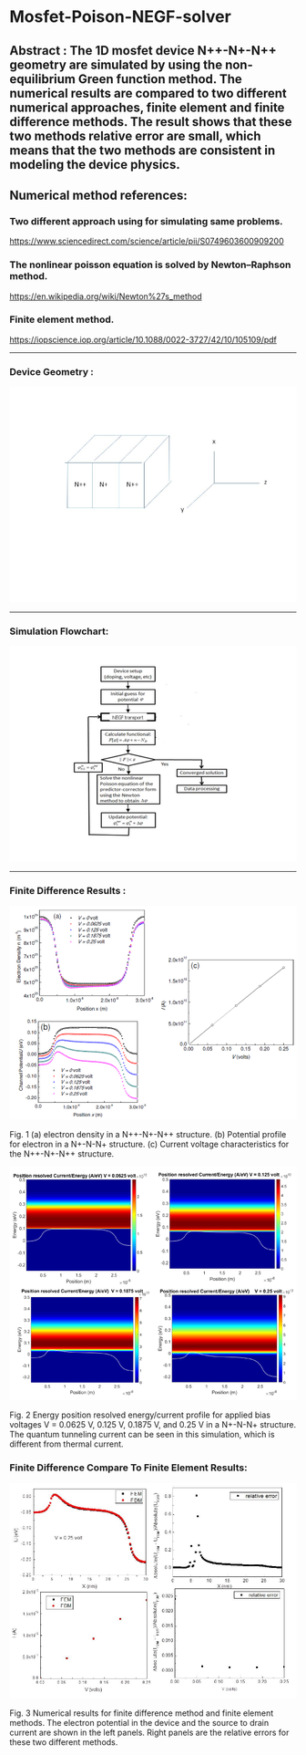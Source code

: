 # Mosfet-Poison-NEGF-solver

## Abstract : The 1D mosfet device N++-N+-N++ geometry are simulated by using the non-equilibrium Green function method. The numerical results are compared to two different numerical approaches, finite element and finite difference methods. The result shows that these two methods relative error are small, which means that the two methods are consistent in modeling the device physics.



## Numerical method references:

### Two different approach using for simulating same problems. 
https://www.sciencedirect.com/science/article/pii/S0749603600909200


### The nonlinear poisson equation is solved by Newton–Raphson method.
https://en.wikipedia.org/wiki/Newton%27s_method



### Finite element method.
https://iopscience.iop.org/article/10.1088/0022-3727/42/10/105109/pdf

------------------------------------------------------------------------------------------------------------------------------

### Device Geometry :

![kk](https://github.com/Kuan-Ru-Chiou/Pic/blob/master/%E7%B0%A1%E5%A0%B11.jpg) 

--------------------------------------------------------------------------------------------------------------------------------
### Simulation Flowchart:

![kk](https://github.com/Kuan-Ru-Chiou/Pic/blob/master/4.jpg) 

-------------------------------------------------------------------------------------------------------------------------------
### Finite Difference Results :  

![kk](https://github.com/Kuan-Ru-Chiou/Pic/blob/master/1.png) 

Fig. 1 (a) electron density in a N++-N+-N++ structure. (b) Potential profile for electron in a N+-N-N+ structure. (c) Current voltage characteristics for the N++-N+-N++ structure. 


![kk](https://github.com/Kuan-Ru-Chiou/Pic/blob/master/2.png) 

Fig. 2 Energy position resolved energy/current profile for applied bias voltages V = 0.0625 V, 0.125 V, 0.1875 V, and 0.25 V in a N+-N-N+ structure. The quantum tunneling current can be seen in this simulation, which is different from thermal current.

### Finite Difference Compare To Finite Element Results:


![kk](https://github.com/Kuan-Ru-Chiou/Pic/blob/master/3.jpg) 

Fig. 3 Numerical results for finite difference method and finite element methods. The electron potential in the device and the source to drain current are shown in the left panels. Right panels are the relative errors for these two different methods.
